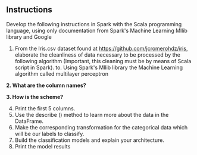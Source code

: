 ## Instructions  

Develop the following instructions in Spark with the Scala programming language,
using only documentation from Spark's Machine Learning Mllib library and
Google

1. From the Iris.csv dataset found at https://github.com/jcromerohdz/iris, elaborate
the cleanliness of data necessary to be processed by the following algorithm
(Important, this cleaning must be by means of Scala script in Spark).
to. Using Spark's Mllib library the Machine Learning algorithm called
multilayer perceptron

**2. What are the column names?**  

**3. How is the scheme?**

4. Print the first 5 columns.
5. Use the describe () method to learn more about the data in the DataFrame.
6. Make the corresponding transformation for the categorical data which will be our labels to classify.
7. Build the classification models and explain your architecture.
8. Print the model results

